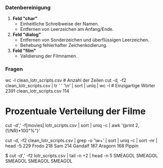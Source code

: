 ### Datenbereinigung
1. **Feld "char"**
   - Einheitliche Schreibweise der Namen.
   - Entfernen von Leerzeichen am Anfang/Ende.
2. **Feld "dialog"**
   - Entfernen von Sonderzeichen und überflüssigen Leerzeichen.
   - Behebung fehlerhafter Zeichenkodierung.
3. **Feld "film"**
   - Validierung der Filmnamen.
### Fragen
wc -l clean_lotr_scripts.csv  # Anzahl der Zeilen
cut -d, -f2 clean_lotr_scripts.csv | tr ' ' '\n' | sort | uniq | wc -l  # Einzigartige Wörter
2391 clean_lotr_scripts.csv
114

# Prozentuale Verteilung der Filme
cut -d',' -f[movies] lotr_scripts.csv | sort | uniq -c | awk '{print $2, ($1/NR)*100"%"}'

cut -d, -f2 clean_lotr_scripts.csv | grep -o '\w\+' | sort | uniq -c | sort -nr | head -5
 229 Frodo
    218 Sam
    214 Gandalf
    187 Aragorn
    168 Pippin

$ cut -d',' -f2 lotr_scripts.csv | tail -n +2 | head -n 5
SMEAGOL
SMEAGOL
SMEAGOL
SMEAGOL
SMEAGOL